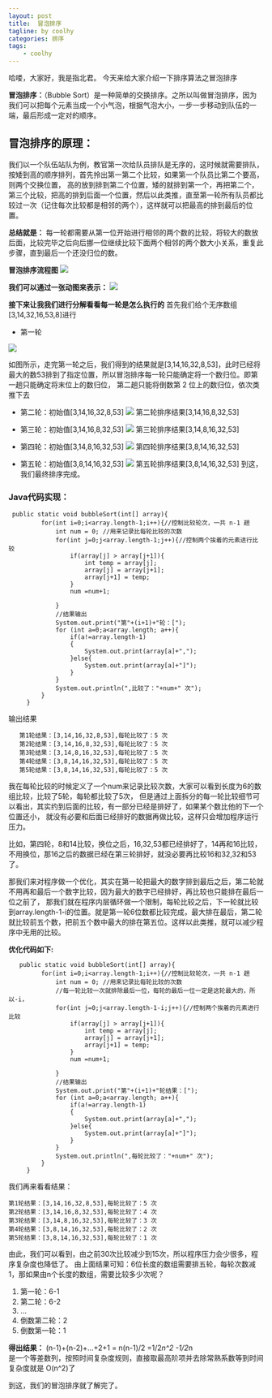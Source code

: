 ```yaml
---
layout: post
title:  冒泡排序 
tagline: by coolhy
categories: 排序
tags: 
    - coolhy
---
```



哈喽，大家好，我是指北君。 
今天来给大家介绍一下排序算法之冒泡排序

<!--more-->
**冒泡排序：**（Bubble Sort）是一种简单的交换排序。之所以叫做冒泡排序，因为我们可以把每个元素当成一个小气泡，根据气泡大小，一步一步移动到队伍的一端，最后形成一定对的顺序。
<!--more-->

## **冒泡排序的原理：**
  我们以一个队伍站队为例，教官第一次给队员排队是无序的，这时候就需要排队，按矮到高的顺序排列，首先拎出第一第二个比较，如果第一个队员比第二个要高，则两个交换位置，
  高的放到排到第二个位置，矮的就排到第一个，再把第二个，第三个比较，把高的排到后面一个位置，然后以此类推，直至第一轮所有队员都比较过一次（记住每次比较都是相邻的两个），这样就可以把最高的排到最后的位置。
  
**总结就是：** 每一轮都需要从第一位开始进行相邻的两个数的比较，将较大的数放后面，比较完毕之后向后挪一位继续比较下面两个相邻的两个数大小关系，重复此步骤，直到最后一个还没归位的数。
  
**冒泡排序流程图**
![](http://www.javanorth.cn/assets/images/2022/coolhy/bubsort/bubsort.jpg)

**我们可以通过一张动图来表示：**
![](http://www.javanorth.cn/assets/images/2022/coolhy/bubsort/image2.gif)

**接下来让我我们进行分解看看每一轮是怎么执行的**
 首先我们给个无序数组[3,14,32,16,53,8]进行
 - 第一轮
 
![](http://www.javanorth.cn/assets/images/2022/coolhy/bubsort/oneStep.png)

如图所示，走完第一轮之后，我们得到的结果就是[3,14,16,32,8,53]，此时已经将最大的数53排到了指定位置，所以冒泡排序每一轮只能确定将一个数归位。即第一趟只能确定将末位上的数归位，
第二趟只能将倒数第 2 位上的数归位，依次类推下去


- 第二轮：初始值[3,14,16,32,8,53]
![](http://www.javanorth.cn/assets/images/2022/coolhy/bubsort/two.png)
    第二轮排序结果[3,14,16,8,32,53]
    
- 第三轮：初始值[3,14,16,8,32,53]
![](http://www.javanorth.cn/assets/images/2022/coolhy/bubsort/three.png)
    第三轮排序结果[3,14,8,16,32,53]   
  
- 第四轮：初始值[3,14,8,16,32,53]
![](http://www.javanorth.cn/assets/images/2022/coolhy/bubsort/four.png)
    第四轮排序结果[3,8,14,16,32,53] 
  
- 第五轮：初始值[3,8,14,16,32,53]
![](http://www.javanorth.cn/assets/images/2022/coolhy/bubsort/five.png)
   第五轮排序结果[3,8,14,16,32,53] 到这，我们最终排序完成。
   
 ### **Java代码实现：**
```
 public static void bubbleSort(int[] array){
         for(int i=0;i<array.length-1;i++){//控制比较轮次，一共 n-1 趟
             int num = 0; //用来记录比每轮比较的次数
             for(int j=0;j<array.length-1;j++){//控制两个挨着的元素进行比较
                 if(array[j] > array[j+1]){
                     int temp = array[j];
                     array[j] = array[j+1];
                     array[j+1] = temp;
                 }
                 num =num+1;
 
             }
             //结果输出
             System.out.print("第"+(i+1)+"轮：[");
             for (int a=0;a<array.length; a++){
                 if(a!=array.length-1)
                 {
                     System.out.print(array[a]+",");
                 }else{
                     System.out.print(array[a]+"]");
                 }
             }
             System.out.println(",比较了："+num+" 次");
         }
     }
```
 输出结果
```
   第1轮结果：[3,14,16,32,8,53],每轮比较了：5 次
   第2轮结果：[3,14,16,8,32,53],每轮比较了：5 次
   第3轮结果：[3,14,8,16,32,53],每轮比较了：5 次
   第4轮结果：[3,8,14,16,32,53],每轮比较了：5 次
   第5轮结果：[3,8,14,16,32,53],每轮比较了：5 次
```
我在每轮比较的时候定义了一个num来记录比较次数，大家可以看到长度为6的数组比较，比较了5轮，每轮都比较了5次，
但是通过上面拆分的每一轮比较细节可以看出，其实约到后面的比较，有一部分已经是排好了，如果某个数比他的下一个位置还小，
就没有必要和后面已经排好的数据再做比较，这样只会增加程序运行压力。
 
 比如，第四轮，8和14比较，换位之后，16,32,53都已经排好了，14再和16比较，不用换位，那16之后的数据已经在第三轮排好，就没必要再比较16和32,32和53了。
 
 那我们来对程序做一个优化，其实在第一轮把最大的数字排到最后之后，第二轮就不用再和最后一个数字比较，因为最大的数字已经排好，再比较也只能排在最后一位之前了，
 那我们就在程序内层循环做一个限制，每轮比较之后，下一轮就比较到array.length-1-i的位置。就是第一轮6位数都比较完成，最大排在最后，第二轮就比较前五个数，把前五个数中最大的排在第五位。这样以此类推，就可以减少程序中无用的比较。
 
 **优化代码如下:**
```
   public static void bubbleSort(int[] array){
         for(int i=0;i<array.length-1;i++){//控制比较轮次，一共 n-1 趟
             int num = 0; //用来记录比每轮比较的次数
             //每一轮比较一次就排除最后一位，每轮的最后一位一定是这轮最大的，所以-i，
             for(int j=0;j<array.length-1-i;j++){//控制两个挨着的元素进行比较
                 if(array[j] > array[j+1]){
                     int temp = array[j];
                     array[j] = array[j+1];
                     array[j+1] = temp;
                 }
                 num =num+1;
 
             }
             //结果输出
             System.out.print("第"+(i+1)+"轮结果：[");
             for (int a=0;a<array.length; a++){
                 if(a!=array.length-1)
                 {
                     System.out.print(array[a]+",");
                 }else{
                     System.out.print(array[a]+"]");
                 }
             }
             System.out.println(",每轮比较了："+num+" 次");
         }
     }
```
我们再来看看结果：
```
第1轮结果：[3,14,16,32,8,53],每轮比较了：5 次
第2轮结果：[3,14,16,8,32,53],每轮比较了：4 次
第3轮结果：[3,14,8,16,32,53],每轮比较了：3 次
第4轮结果：[3,8,14,16,32,53],每轮比较了：2 次
第5轮结果：[3,8,14,16,32,53],每轮比较了：1 次
```
 由此，我们可以看到，由之前30次比较减少到15次，所以程序压力会少很多，程序复杂度也降低了。
 由上面结果可知：6位长度的数组需要排五轮，每轮次数减1，那如果由n个长度的数组，需要比较多少次呢？
 1. 第一轮：6-1
 2. 第二轮：6-2
 3. ...
 4. 倒数第二轮：2
 5. 倒数第一轮：1
 
 **得出结果：**
 (n-1)+(n-2)+...+2+1 = n(n-1)/2 =1/2*n^2 -1/2*n  
 是一个等差数列，按照时间复杂度规则，直接取最高阶项并去除常熟系数等到时间复杂度就是 O(n^2)了
 
 到这，我们的冒泡排序就了解完了。
 
 